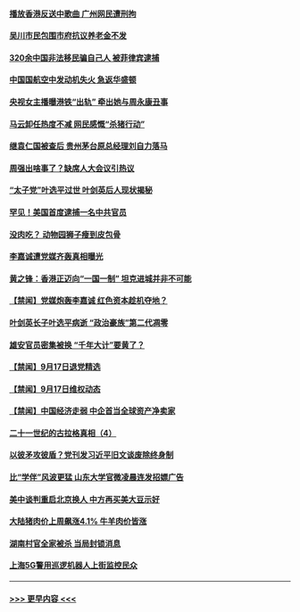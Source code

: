 #### [播放香港反送中歌曲 广州网民遭刑拘](../pages/prog204/a102667286.md?t=09181444) 
#### [吴川市民包围市府抗议养老金不发](../pages/prog204/a102667242.md?t=09181444) 
#### [320余中国非法移民骗自己人 被菲律宾逮捕](../pages/prog204/a102667231.md?t=09181444) 
#### [中国国航空中发动机失火 急返华盛顿](../pages/prog204/a102667228.md?t=09181444) 
#### [央视女主播曝港铁“出轨” 牵出她与周永康丑事](../pages/prog204/a102667178.md?t=09181444) 
#### [马云卸任热度不减 网民感慨“杀猪行动”](../pages/prog204/a102667176.md?t=09181444) 
#### [继袁仁国被查后 贵州茅台原总经理刘自力落马](../pages/prog204/a102667154.md?t=09181444) 
#### [周强出啥事了？缺席人大会议引热议](../pages/prog204/a102667122.md?t=09181444) 
#### [“太子党”叶选平过世 叶剑英后人现状揭秘](../pages/prog204/a102667107.md?t=09181444) 
#### [罕见！美国首度逮捕一名中共官员](../pages/prog204/a102667096.md?t=09181444) 
#### [没肉吃？  动物园狮子瘦到皮包骨](../pages/prog204/a102667079.md?t=09181444) 
#### [李嘉诚遭党媒齐轰真相曝光](../pages/prog204/a102667071.md?t=09181444) 
#### [黄之锋：香港正迈向“一国一制” 坦克进城并非不可能](../pages/prog204/a102667074.md?t=09181444) 
#### [【禁闻】党媒炮轰李嘉诚 红色资本趁机夺地？](../pages/prog204/a102666985.md?t=09181444) 
#### [叶剑英长子叶选平病逝 “政治豪族”第二代凋零](../pages/prog204/a102666911.md?t=09181444) 
#### [雄安官员密集被换 “千年大计”要黄了？](../pages/prog204/a102666943.md?t=09181444) 
#### [【禁闻】9月17日退党精选](../pages/prog204/a102666941.md?t=09181444) 
#### [【禁闻】9月17日维权动态](../pages/prog204/a102666946.md?t=09181444) 
#### [【禁闻】中国经济走弱 中企首当全球资产净卖家](../pages/prog204/a102666872.md?t=09181444) 
#### [二十一世纪的古拉格真相（4）](../pages/prog204/a102666848.md?t=09181444) 
#### [以彼矛攻彼盾？党刊发习近平旧文谈废除终身制](../pages/prog204/a102666838.md?t=09181444) 
#### [比“学伴”风波更猛 山东大学官微凌晨连发招嫖广告](../pages/prog204/a102666825.md?t=09181444) 
#### [美中谈判重启北京换人 中方再买美大豆示好](../pages/prog204/a102666615.md?t=09181444) 
#### [大陆猪肉价上周飙涨4.1% 牛羊肉价皆涨](../pages/prog204/a102666688.md?t=09181444) 
#### [湖南村官全家被杀 当局封锁消息](../pages/prog204/a102666586.md?t=09181444) 
#### [上海5G警用巡逻机器人上街监控民众](../pages/prog204/a102666584.md?t=09181444) 

----
#### [ >>> 更早内容 <<< ](../indexes/prog204-earlier.md)
